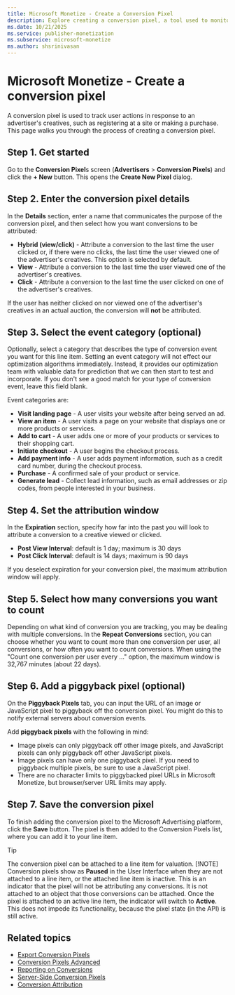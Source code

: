 ```yaml
---
title: Microsoft Monetize - Create a Conversion Pixel
description: Explore creating a conversion pixel, a tool used to monitor user actions related to advertisements crafted by an advertiser.
ms.date: 10/21/2025
ms.service: publisher-monetization
ms.subservice: microsoft-monetize
ms.author: shsrinivasan
---
```


# Microsoft Monetize - Create a conversion pixel

A conversion pixel is used to track user actions in response to an advertiser's creatives, such as registering at a site or making a purchase. This page walks you through the process of creating a conversion pixel.

## Step 1. Get started

Go to the **Conversion Pixel**s screen (**Advertisers** \>  **Conversion Pixels**) and click the **+ New** button. This opens the **Create New Pixel** dialog.

## Step 2. Enter the conversion pixel details

In the **Details** section, enter a name that communicates the purpose of the conversion pixel, and then select how you want conversions to be attributed:

- **Hybrid (view/click)** - Attribute a conversion to the last time the user clicked or, if there were no clicks, the last time the user viewed one of the advertiser's creatives. This option is selected by default.
- **View** - Attribute a conversion to the last time the user viewed one of the advertiser's creatives.
- **Click** - Attribute a conversion to the last time the user clicked on one of the advertiser's creatives.

If the user has neither clicked on nor viewed one of the advertiser's creatives in an actual auction, the conversion will **not** be attributed.

## Step 3. Select the event category (optional)

Optionally, select a category that describes the type of conversion event you want for this line item. Setting an event category will not effect our optimization algorithms immediately. Instead, it provides our optimization team with valuable data for prediction that we can then start to test and incorporate. If you don't see a good match for your
type of conversion event, leave this field blank.

Event categories are:

- **Visit landing page** - A user visits your website after being served an ad.
- **View an item** - A user visits a page on your website that displays one or more products or services.
- **Add to cart** - A user adds one or more of your products or services to their shopping cart.
- **Initiate checkout** - A user begins the checkout process.
- **Add payment info** - A user adds payment information, such as a credit card number, during the checkout process.
- **Purchase** - A confirmed sale of your product or service.
- **Generate lead** - Collect lead information, such as email addresses or zip codes, from people interested in your business.

## Step 4. Set the attribution window

In the **Expiration** section, specify how far into the past you will look to attribute a conversion to a creative viewed or clicked.

- **Post View Interval**: default is 1 day; maximum is 30 days
- **Post Click Interval**: default is 14 days; maximum is 90 days

If you deselect expiration for your conversion pixel, the maximum attribution window will apply.

## Step 5. Select how many conversions you want to count

Depending on what kind of conversion you are tracking, you may be dealing with multiple conversions. In the **Repeat Conversions** section, you can choose whether you want to count more than one conversion per user, all conversions, or how often you want to count conversions. When using the "Count one conversion per user every ..." option, the maximum window is 32,767 minutes (about 22 days).

## Step 6. Add a piggyback pixel (optional)

On the **Piggyback Pixels** tab, you can input the URL of an image or JavaScript pixel to piggyback off the conversion pixel. You might do this to notify external servers about conversion events.

Add **piggyback pixels** with the following in mind:

- Image pixels can only piggyback off other image pixels, and JavaScript pixels can only piggyback off other JavaScript pixels.
- Image pixels can have only one piggyback pixel. If you need to piggyback multiple pixels, be sure to use a JavaScript pixel.
- There are no character limits to piggybacked pixel URLs in Microsoft Monetize, but browser/server URL limits may apply.

## Step 7. Save the conversion pixel

To finish adding the conversion pixel to the Microsoft Advertising platform, click the **Save** button. The pixel is then added to the Conversion Pixels list, where you can add it to your line item.

> [!TIP]
> The conversion pixel can be attached to a line item for valuation.
> [!NOTE]
> Conversion pixels show as **Paused** in the User Interface when they are not attached to a line item, or the attached line item is inactive.
> This is an indicator that the pixel will not be attributing any conversions. It is not attached to an object that those conversions can be attached. Once the pixel is attached to an active line item, the indicator will switch to **Active**. This does not impede its functionality, because the pixel state (in the API) is still active.

## Related topics

- [Export Conversion Pixels](export-conversion-pixels.md)
- [Conversion Pixels Advanced](conversion-pixels-advanced.md)
- [Reporting on Conversions](reporting-on-conversions.md)
- [Server-Side Conversion Pixels](server-side-conversion-pixels.md)
- [Conversion Attribution](conversion-attribution.md)
